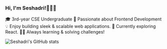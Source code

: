 ### Hi, I'm Seshadri!🙋🏻‍♀️


🎓 3rd-year CSE Undergraduate 
🌟 Passionate about Frontend Development
💡 Enjoy building sleek & scalable web applications.
🚀 Currently exploring React.
👩‍💻 Always learning & solving challenges!


![Seshadri's GitHub stats](https://github-readme-stats.vercel.app/api?username=seshadri-dutta&show_icons=true&theme=radical)
